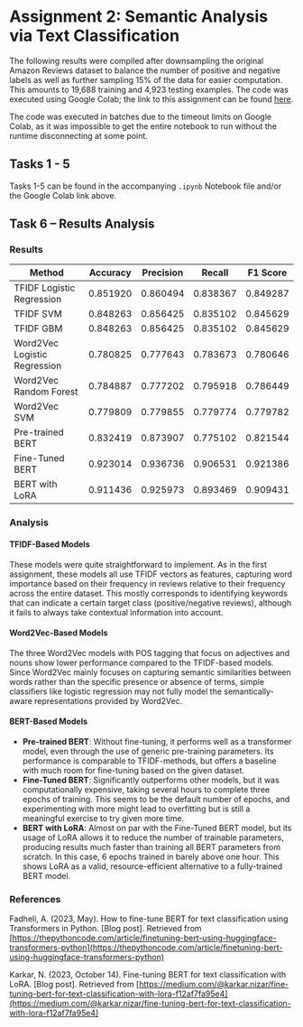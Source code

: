 # Assignment 2: Semantic Analysis via Text Classification

The following results were compiled after downsampling the original Amazon Reviews dataset to balance the number of positive and negative labels as well as further sampling 15% of the data for easier computation. This amounts to 19,688 training and 4,923 testing examples. The code was executed using Google Colab; the link to this assignment can be found [here](https://drive.google.com/file/d/1u-hcDF9UzQVQbDrhStBg1McvNDXL8g6n/view?usp=sharing).

The code was executed in batches due to the timeout limits on Google Colab, as it was impossible to get the entire notebook to run without the runtime disconnecting at some point.

## Tasks 1 - 5

Tasks 1-5 can be found in the accompanying `.ipynb` Notebook file and/or the Google Colab link above.

## Task 6 – Results Analysis

### Results

| Method                       | Accuracy | Precision | Recall  | F1 Score |
|------------------------------|----------|-----------|---------|----------|
| TFIDF Logistic Regression    | 0.851920 | 0.860494  | 0.838367| 0.849287 |
| TFIDF SVM                    | 0.848263 | 0.856425  | 0.835102| 0.845629 |
| TFIDF GBM                    | 0.848263 | 0.856425  | 0.835102| 0.845629 |
| Word2Vec Logistic Regression | 0.780825 | 0.777643  | 0.783673| 0.780646 |
| Word2Vec Random Forest       | 0.784887 | 0.777202  | 0.795918| 0.786449 |
| Word2Vec SVM                 | 0.779809 | 0.779855  | 0.779774| 0.779782 |
| Pre-trained BERT             | 0.832419 | 0.873907  | 0.775102| 0.821544 |
| Fine-Tuned BERT              | 0.923014 | 0.936736  | 0.906531| 0.921386 |
| BERT with LoRA               | 0.911436 | 0.925973  | 0.893469| 0.909431 |

### Analysis

#### TFIDF-Based Models

These models were quite straightforward to implement. As in the first assignment, these models all use TFIDF vectors as features, capturing word importance based on their frequency in reviews relative to their frequency across the entire dataset. This mostly corresponds to identifying keywords that can indicate a certain target class (positive/negative reviews), although it fails to always take contextual information into account.

#### Word2Vec-Based Models

The three Word2Vec models with POS tagging that focus on adjectives and nouns show lower performance compared to the TFIDF-based models. Since Word2Vec mainly focuses on capturing semantic similarities between words rather than the specific presence or absence of terms, simple classifiers like logistic regression may not fully model the semantically-aware representations provided by Word2Vec.

#### BERT-Based Models

- **Pre-trained BERT**: Without fine-tuning, it performs well as a transformer model, even through the use of generic pre-training parameters. Its performance is comparable to TFIDF-methods, but offers a baseline with much room for fine-tuning based on the given dataset.
- **Fine-Tuned BERT**: Significantly outperforms other models, but it was computationally expensive, taking several hours to complete three epochs of training. This seems to be the default number of epochs, and experimenting with more might lead to overfitting but is still a meaningful exercise to try given more time.
- **BERT with LoRA**: Almost on par with the Fine-Tuned BERT model, but its usage of LoRA allows it to reduce the number of trainable parameters, producing results much faster than training all BERT parameters from scratch. In this case, 6 epochs trained in barely above one hour. This shows LoRA as a valid, resource-efficient alternative to a fully-trained BERT model.

### References

Fadheli, A. (2023, May). How to fine-tune BERT for text classification using Transformers in Python. [Blog post]. Retrieved from [https://thepythoncode.com/article/finetuning-bert-using-huggingface-transformers-python](https://thepythoncode.com/article/finetuning-bert-using-huggingface-transformers-python)

Karkar, N. (2023, October 14). Fine-tuning BERT for text classification with LoRA. [Blog post]. Retrieved from [https://medium.com/@karkar.nizar/fine-tuning-bert-for-text-classification-with-lora-f12af7fa95e4](https://medium.com/@karkar.nizar/fine-tuning-bert-for-text-classification-with-lora-f12af7fa95e4)

